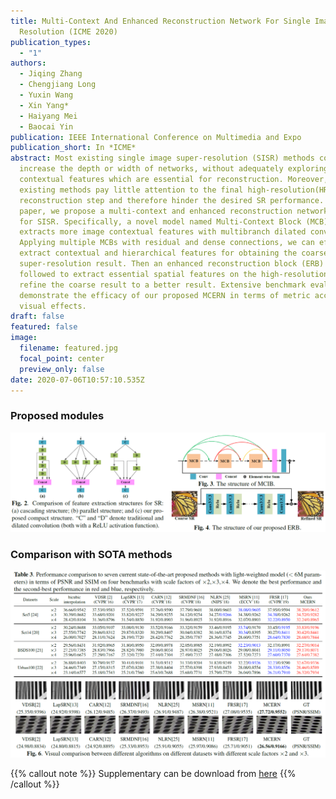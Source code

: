 ```yaml
---
title: Multi-Context And Enhanced Reconstruction Network For Single Image Super
  Resolution (ICME 2020)
publication_types:
  - "1"
authors:
  - Jiqing Zhang
  - Chengjiang Long
  - Yuxin Wang
  - Xin Yang*
  - Haiyang Mei
  - Baocai Yin
publication: IEEE International Conference on Multimedia and Expo
publication_short: In *ICME*
abstract: Most existing single image super-resolution (SISR) methods continually
  increase the depth or width of networks, without adequately exploring
  contextual features which are essential for reconstruction. Moreover, such
  existing methods pay little attention to the final high-resolution(HR) image
  reconstruction step and therefore hinder the desired SR performance. In this
  paper, we propose a multi-context and enhanced reconstruction network (MCERN)
  for SISR. Specifically, a novel model named Multi-Context Block (MCB) which
  extracts more image contextual features with multibranch dilated convolution.
  Applying multiple MCBs with residual and dense connections, we can effectively
  extract contextual and hierarchical features for obtaining the coarse
  super-resolution result. Then an enhanced reconstruction block (ERB) is
  followed to extract essential spatial features on the high-resolution image to
  refine the coarse result to a better result. Extensive benchmark evaluations
  demonstrate the efficacy of our proposed MCERN in terms of metric accuracy and
  visual effects.
draft: false
featured: false
image:
  filename: featured.jpg
  focal_point: center
  preview_only: false
date: 2020-07-06T10:57:10.535Z
---
```

### **Proposed modules**

![](图片5.png)

### **Comparison with SOTA methods**

![](cwsm.jpg)

{{% callout note %}}
Supplementary can be download from [here](https://ieeexplore.ieee.org/document/9102868/media#media)
{{% /callout %}}